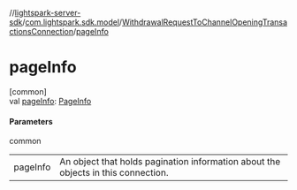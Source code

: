 //[lightspark-server-sdk](../../../index.md)/[com.lightspark.sdk.model](../index.md)/[WithdrawalRequestToChannelOpeningTransactionsConnection](index.md)/[pageInfo](page-info.md)

# pageInfo

[common]\
val [pageInfo](page-info.md): [PageInfo](../-page-info/index.md)

#### Parameters

common

| | |
|---|---|
| pageInfo | An object that holds pagination information about the objects in this connection. |

